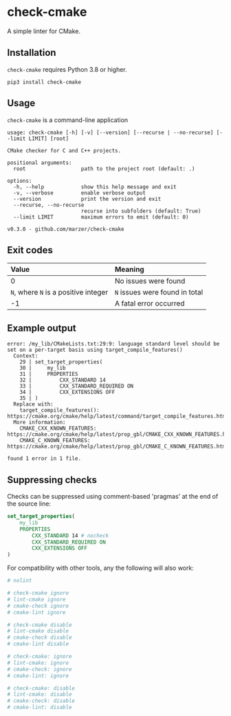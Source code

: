 # check-cmake

A simple linter for CMake.

## Installation

`check-cmake` requires Python 3.8 or higher.

```
pip3 install check-cmake
```

## Usage

`check-cmake` is a command-line application

```
usage: check-cmake [-h] [-v] [--version] [--recurse | --no-recurse] [--limit LIMIT] [root]

CMake checker for C and C++ projects.

positional arguments:
  root                  path to the project root (default: .)

options:
  -h, --help            show this help message and exit
  -v, --verbose         enable verbose output
  --version             print the version and exit
  --recurse, --no-recurse
                        recurse into subfolders (default: True)
  --limit LIMIT         maximum errors to emit (default: 0)

v0.3.0 - github.com/marzer/check-cmake
```

## Exit codes

| Value                                | Meaning                        |
| :----------------------------------- | :----------------------------- |
| 0                                    | No issues were found           |
| `N`, where `N` is a positive integer | `N` issues were found in total |
| -1                                   | A fatal error occurred         |

## Example output

```
error: /my_lib/CMakeLists.txt:29:9: language standard level should be set on a per-target basis using target_compile_features()
  Context:
    29 | set_target_properties(
    30 |     my_lib
    31 |     PROPERTIES
    32 |         CXX_STANDARD 14
    33 |         CXX_STANDARD_REQUIRED ON
    34 |         CXX_EXTENSIONS OFF
    35 | )
  Replace with:
    target_compile_features(): https://cmake.org/cmake/help/latest/command/target_compile_features.html
  More information:
    CMAKE_CXX_KNOWN_FEATURES: https://cmake.org/cmake/help/latest/prop_gbl/CMAKE_CXX_KNOWN_FEATURES.html
    CMAKE_C_KNOWN_FEATURES: https://cmake.org/cmake/help/latest/prop_gbl/CMAKE_C_KNOWN_FEATURES.html

found 1 error in 1 file.
```

## Suppressing checks

Checks can be suppressed using comment-based 'pragmas' at the end of the source line:

```cmake
set_target_properties(
    my_lib
    PROPERTIES
        CXX_STANDARD 14 # nocheck
        CXX_STANDARD_REQUIRED ON
        CXX_EXTENSIONS OFF
)
```

For compatibility with other tools, any the following will also work:

```cmake
# nolint

# check-cmake ignore
# lint-cmake ignore
# cmake-check ignore
# cmake-lint ignore

# check-cmake disable
# lint-cmake disable
# cmake-check disable
# cmake-lint disable

# check-cmake: ignore
# lint-cmake: ignore
# cmake-check: ignore
# cmake-lint: ignore

# check-cmake: disable
# lint-cmake: disable
# cmake-check: disable
# cmake-lint: disable
```
